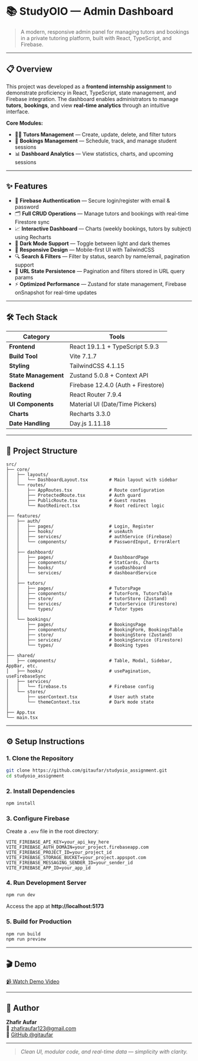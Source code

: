 # 📚 StudyOIO — Admin Dashboard

> A modern, responsive admin panel for managing tutors and bookings in a private tutoring platform, built with React, TypeScript, and Firebase.

---

## 📋 Overview

This project was developed as a **frontend internship assignment** to demonstrate proficiency in React, TypeScript, state management, and Firebase integration. The dashboard enables administrators to manage **tutors**, **bookings**, and view **real-time analytics** through an intuitive interface.

**Core Modules:**
- 🧑‍🏫 **Tutors Management** — Create, update, delete, and filter tutors
- 📅 **Bookings Management** — Schedule, track, and manage student sessions
- 📊 **Dashboard Analytics** — View statistics, charts, and upcoming sessions

---

## ✨ Features

- 🔐 **Firebase Authentication** — Secure login/register with email & password
- 🗂️ **Full CRUD Operations** — Manage tutors and bookings with real-time Firestore sync
- 📈 **Interactive Dashboard** — Charts (weekly bookings, tutors by subject) using Recharts
- 🎨 **Dark Mode Support** — Toggle between light and dark themes
- 📱 **Responsive Design** — Mobile-first UI with TailwindCSS
- 🔍 **Search & Filters** — Filter by status, search by name/email, pagination support
- 🚀 **URL State Persistence** — Pagination and filters stored in URL query params
- ⚡ **Optimized Performance** — Zustand for state management, Firebase onSnapshot for real-time updates

---

## 🛠️ Tech Stack

| Category               | Tools                                      |
|------------------------|--------------------------------------------|
| **Frontend**           | React 19.1.1 + TypeScript 5.9.3           |
| **Build Tool**         | Vite 7.1.7                                |
| **Styling**            | TailwindCSS 4.1.15                        |
| **State Management**   | Zustand 5.0.8 + Context API               |
| **Backend**            | Firebase 12.4.0 (Auth + Firestore)        |
| **Routing**            | React Router 7.9.4                        |
| **UI Components**      | Material UI (Date/Time Pickers)           |
| **Charts**             | Recharts 3.3.0                            |
| **Date Handling**      | Day.js 1.11.18                            |

---

## 📁 Project Structure

```
src/
├── core/
│   ├── layouts/
│   │   └── DashboardLayout.tsx        # Main layout with sidebar
│   └── routes/
│       ├── AppRoutes.tsx              # Route configuration
│       ├── ProtectedRoute.tsx         # Auth guard
│       ├── PublicRoute.tsx            # Guest routes
│       └── RootRedirect.tsx           # Root redirect logic
│
├── features/
│   ├── auth/
│   │   ├── pages/                     # Login, Register
│   │   ├── hooks/                     # useAuth
│   │   ├── services/                  # authService (Firebase)
│   │   └── components/                # PasswordInput, ErrorAlert
│   │
│   ├── dashboard/
│   │   ├── pages/                     # DashboardPage
│   │   ├── components/                # StatCards, Charts
│   │   ├── hooks/                     # useDashboard
│   │   └── services/                  # dashboardService
│   │
│   ├── tutors/
│   │   ├── pages/                     # TutorsPage
│   │   ├── components/                # TutorForm, TutorsTable
│   │   ├── store/                     # tutorStore (Zustand)
│   │   ├── services/                  # tutorService (Firestore)
│   │   └── types/                     # Tutor types
│   │
│   └── bookings/
│       ├── pages/                     # BookingsPage
│       ├── components/                # BookingForm, BookingsTable
│       ├── store/                     # bookingStore (Zustand)
│       ├── services/                  # bookingService (Firestore)
│       └── types/                     # Booking types
│
├── shared/
│   ├── components/                    # Table, Modal, Sidebar, AppBar, etc.
│   ├── hooks/                         # usePagination, useFirebaseSync
│   ├── services/
│   │   └── firebase.ts                # Firebase config
│   └── stores/
│       ├── userContext.tsx            # User auth state
│       └── themeContext.tsx           # Dark mode state
│
├── App.tsx
└── main.tsx
```

---

## ⚙️ Setup Instructions

### 1. Clone the Repository
```bash
git clone https://github.com/gitaufar/studyoio_assignment.git
cd studyoio_assignment
```

### 2. Install Dependencies
```bash
npm install
```

### 3. Configure Firebase
Create a `.env` file in the root directory:

```env
VITE_FIREBASE_API_KEY=your_api_key_here
VITE_FIREBASE_AUTH_DOMAIN=your_project.firebaseapp.com
VITE_FIREBASE_PROJECT_ID=your_project_id
VITE_FIREBASE_STORAGE_BUCKET=your_project.appspot.com
VITE_FIREBASE_MESSAGING_SENDER_ID=your_sender_id
VITE_FIREBASE_APP_ID=your_app_id
```

### 4. Run Development Server
```bash
npm run dev
```
Access the app at **http://localhost:5173**

### 5. Build for Production
```bash
npm run build
npm run preview
```

---

## 🎬 Demo

[📹 Watch Demo Video](https://your-demo-link-here)

---

## 👤 Author

**Zhafir Aufar**  
📧 zhafiraufar123@gmail.com  
🔗 [GitHub @gitaufar](https://github.com/gitaufar)

---

> *Clean UI, modular code, and real-time data — simplicity with clarity.*
